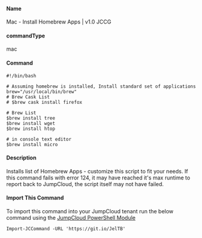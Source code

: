 #### Name

Mac - Install Homebrew Apps | v1.0 JCCG

#### commandType

mac

#### Command

```
#!/bin/bash

# Assuming homebrew is installed, Install standard set of applications
brew="/usr/local/bin/brew"
# Brew Cask List
# $brew cask install firefox

# Brew List
$brew install tree
$brew install wget
$brew install htop

# in console text editor
$brew install micro
```

#### Description

Installs list of Homebrew Apps - customize this script to fit your needs. If this command fails with error 124, it may have reached it's max runtime to report back to JumpCloud, the script itself may not have failed. 

#### Import This Command

To import this command into your JumpCloud tenant run the below command using the [JumpCloud PowerShell Module](https://github.com/TheJumpCloud/support/wiki/Installing-the-JumpCloud-PowerShell-Module)

```
Import-JCCommand -URL 'https://git.io/JelTB'
```
